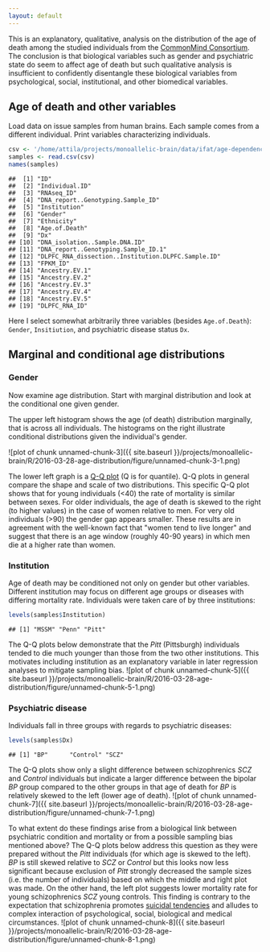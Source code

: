 ```yaml
---
layout: default
---
```


This is an explanatory, qualitative, analysis on the distribution of the age of death among the studied individuals  from the [CommonMind Consortium](http://commonmind.org/WP/).  The conclusion is that biological variables such as gender and psychiatric state do seem to affect age of death but such qualitative analysis is insufficient to confidently disentangle these biological variables from psychological, social, institutional, and other biomedical variables.

## Age of death and other variables

Load data on issue samples from human brains.  Each sample comes from a different individual.  Print variables characterizing individuals.

```r
csv <- '/home/attila/projects/monoallelic-brain/data/ifat/age-dependence/samples.csv'
samples <- read.csv(csv)
names(samples)
```

```
##  [1] "ID"                                               
##  [2] "Individual.ID"                                    
##  [3] "RNAseq_ID"                                        
##  [4] "DNA_report..Genotyping.Sample_ID"                 
##  [5] "Institution"                                      
##  [6] "Gender"                                           
##  [7] "Ethnicity"                                        
##  [8] "Age.of.Death"                                     
##  [9] "Dx"                                               
## [10] "DNA_isolation..Sample.DNA.ID"                     
## [11] "DNA_report..Genotyping.Sample_ID.1"               
## [12] "DLPFC_RNA_dissection..Institution.DLPFC.Sample.ID"
## [13] "FPKM_ID"                                          
## [14] "Ancestry.EV.1"                                    
## [15] "Ancestry.EV.2"                                    
## [16] "Ancestry.EV.3"                                    
## [17] "Ancestry.EV.4"                                    
## [18] "Ancestry.EV.5"                                    
## [19] "DLPFC_RNA_ID"
```
Here I select somewhat arbitrarily three variables (besides `Age.of.Death`): `Gender`, `Insitiution`, and psychiatric disease status `Dx`.

## Marginal and conditional age distributions

### Gender

Now examine age distribution. Start with marginal distribution and look at the conditional one given gender.

The upper left histogram shows the age (of death) distribution marginally, that is across all individuals.  The histograms on the right illustrate conditional distributions given the individual's gender.

![plot of chunk unnamed-chunk-3]({{ site.baseurl }}/projects/monoallelic-brain/R/2016-03-28-age-distribution/figure/unnamed-chunk-3-1.png)

The lower left graph is a [Q-Q plot](https://en.wikipedia.org/wiki/Q%E2%80%93Q_plot) (Q is for quantile). Q-Q plots in general compare the shape and scale of two distributions.  This
 specific Q-Q plot shows that for young individuals (<40) the rate of mortality is similar between sexes.  For older individuals, the age of death is skewed to the right (to higher values) in the case of women relative to men.  For very old individuals (>90) the gender gap appears smaller.  These results are in agreement with the well-known fact that "women tend to live longer" and suggest that there is an age window (roughly 40-90 years) in which men die at a higher rate than women.

### Institution

Age of death may be conditioned not only on gender but other variables.  Different institution may focus on different age groups or diseases with differing mortality rate.  Individuals were taken care of by three institutions:

```r
levels(samples$Institution)
```

```
## [1] "MSSM" "Penn" "Pitt"
```

The Q-Q plots below demonstrate that the *Pitt* (Pittsburgh) individuals tended to die much younger than those from the two other institutions.  This motivates including institution as an explanatory variable in later regression analyses to mitigate sampling bias.
![plot of chunk unnamed-chunk-5]({{ site.baseurl }}/projects/monoallelic-brain/R/2016-03-28-age-distribution/figure/unnamed-chunk-5-1.png)

### Psychiatric disease

Individuals fall in three groups with regards to psychiatric diseases:

```r
levels(samples$Dx)
```

```
## [1] "BP"      "Control" "SCZ"
```

The Q-Q plots show only a slight difference between schizophrenics *SCZ* and *Control* individuals but indicate a larger difference between the bipolar *BP* group compared to the other groups in that age of death for *BP* is relatively skewed to the left (lower age of death).
![plot of chunk unnamed-chunk-7]({{ site.baseurl }}/projects/monoallelic-brain/R/2016-03-28-age-distribution/figure/unnamed-chunk-7-1.png)

To what extent do these findings arise from a biological link between psychiatric condition and mortality or from a possible sampling bias mentioned above?  The Q-Q plots below address this question as they were prepared without the *Pitt* individuals (for which age is skewed to the left).  *BP* is still skewed relative to *SCZ* or *Control* but this looks now less significant because exclusion of *Pitt* strongly decreased the sample sizes (i.e. the number of individuals) based on which the middle and right plot was made.  On the other hand, the left plot suggests lower mortality rate for young schizophrenics *SCZ* young controls.  This finding is contrary to the expectation that schizophrenia promotes [suicidal tendencies](https://en.wikipedia.org/wiki/Suicidal_Tendencies) and alludes to complex interaction of psychological, social, biological and medical circumstances.
![plot of chunk unnamed-chunk-8]({{ site.baseurl }}/projects/monoallelic-brain/R/2016-03-28-age-distribution/figure/unnamed-chunk-8-1.png)
<!-- MathJax scripts -->
<script type="text/javascript" src="https://cdn.mathjax.org/mathjax/latest/MathJax.js?config=TeX-AMS-MML_HTMLorMML"></script>
